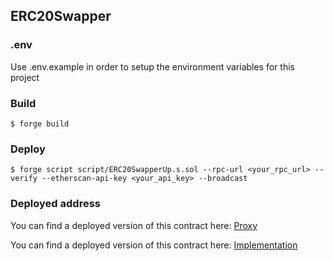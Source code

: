 ## ERC20Swapper

### .env

Use .env.example in order to setup the environment variables for this project

### Build

```shell
$ forge build
```

### Deploy

```shell
$ forge script script/ERC20SwapperUp.s.sol --rpc-url <your_rpc_url> --verify --etherscan-api-key <your_api_key> --broadcast 
```

### Deployed address
 You can find a deployed version of this contract here: [Proxy](https://sepolia.etherscan.io/address/0xea853fa1181c28dcde62e067923287771723a9a0#writeProxyContract)

 You can find a deployed version of this contract here: [Implementation](https://sepolia.etherscan.io/address/0xb53d0edb9d8ee6709fef4d621a3cad1b52f56fb6)